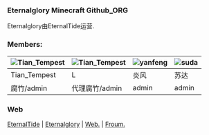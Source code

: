 ### Eternalglory Minecraft Github_ORG
Eternalglory由EternalTide运营.
### Members:
| ![Tian_Tempest](http://q.qlogo.cn/g?b=qq&nk=1044955998&s=100) | ![Tian_Tempest](http://q.qlogo.cn/g?b=qq&nk=1935786227&s=100) | ![yanfeng](http://q.qlogo.cn/g?b=qq&nk=292397643&s=100) | ![suda](http://q.qlogo.cn/g?b=qq&nk=3119165863&s=100) |
|---------------------------------------------------------------|---------------------------------------------------------------|---------------------------------------------------------|-------------------------------------------------------|
| Tian_Tempest                                                  | L                                                             | 炎风                                                      | 苏达                                                    |
| 腐竹/admin                                                      | 代理腐竹/admin                                                    | admin                                                   | admin                                                 |
### Web
[EternalTide](https://etstudios.cn) | [Eternalglory](https://etntl.top) | [Web.](https://etcn.eu.org) | [Froum.](https://froum.etstudios.cn)
